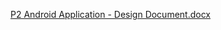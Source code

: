 [P2 Android Application - Design Document.docx](https://github.com/user-attachments/files/19927622/P2.Android.Application.-.Design.Document.docx)
